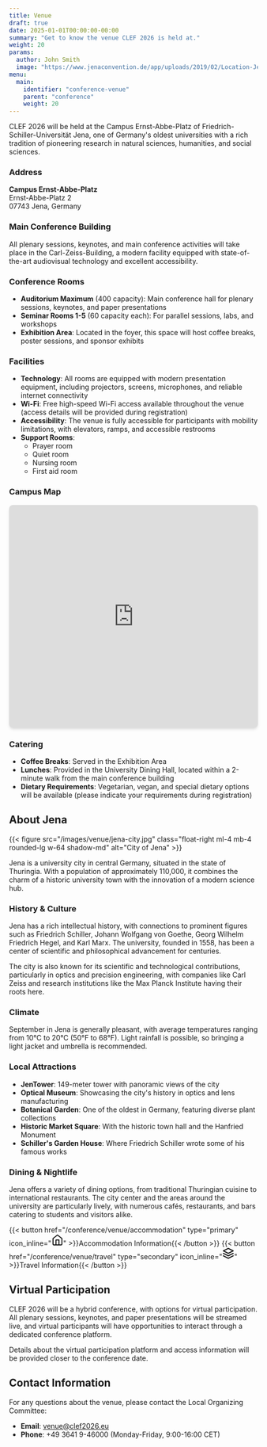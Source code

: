 ```yaml
---
title: Venue
draft: true
date: 2025-01-01T00:00:00-00:00
summary: "Get to know the venue CLEF 2026 is held at."
weight: 20
params:
  author: John Smith
  image: "https://www.jenaconvention.de/app/uploads/2019/02/Location-Jena-FSU-Rosensäle-Außenansicht--1440x810.jpg"
menu:
  main:
    identifier: "conference-venue"
    parent: "conference"
    weight: 20
---
```


CLEF 2026 will be held at the Campus Ernst-Abbe-Platz of Friedrich-Schiller-Universität Jena, one of Germany's oldest universities with a rich tradition of pioneering research in natural sciences, humanities, and social sciences.

### Address

**Campus Ernst-Abbe-Platz**  
Ernst-Abbe-Platz 2  
07743 Jena, Germany

### Main Conference Building

All plenary sessions, keynotes, and main conference activities will take place in the Carl-Zeiss-Building, a modern facility equipped with state-of-the-art audiovisual technology and excellent accessibility.

### Conference Rooms

- **Auditorium Maximum** (400 capacity): Main conference hall for plenary sessions, keynotes, and paper presentations
- **Seminar Rooms 1-5** (60 capacity each): For parallel sessions, labs, and workshops
- **Exhibition Area**: Located in the foyer, this space will host coffee breaks, poster sessions, and sponsor exhibits

### Facilities

- **Technology**: All rooms are equipped with modern presentation equipment, including projectors, screens, microphones, and reliable internet connectivity
- **Wi-Fi**: Free high-speed Wi-Fi access available throughout the venue (access details will be provided during registration)
- **Accessibility**: The venue is fully accessible for participants with mobility limitations, with elevators, ramps, and accessible restrooms
- **Support Rooms**:
  - Prayer room
  - Quiet room
  - Nursing room
  - First aid room

### Campus Map

<div class="my-6">
  <iframe src="https://www.google.com/maps/embed?pb=!1m18!1m12!1m3!1d2511.6141022242024!2d11.579036077072754!3d50.92912885599354!2m3!1f0!2f0!3f0!3m2!1i1024!2i768!4f13.1!3m3!1m2!1s0x47a41b19c6251a93%3A0xd2d7e1d92f1d89bb!2sErnst-Abbe-Platz%202%2C%2007743%20Jena%2C%20Germany!5e0!3m2!1sen!2sus!4v1716304022264!5m2!1sen!2sus" width="100%" height="450" style="border:0; border-radius: 0.5rem; box-shadow: 0 4px 6px -1px rgba(0, 0, 0, 0.1), 0 2px 4px -1px rgba(0, 0, 0, 0.06);" allowfullscreen="" loading="lazy"></iframe>
</div>

### Catering

- **Coffee Breaks**: Served in the Exhibition Area
- **Lunches**: Provided in the University Dining Hall, located within a 2-minute walk from the main conference building
- **Dietary Requirements**: Vegetarian, vegan, and special dietary options will be available (please indicate your requirements during registration)

## About Jena

{{< figure src="/images/venue/jena-city.jpg" class="float-right ml-4 mb-4 rounded-lg w-64 shadow-md" alt="City of Jena" >}}

Jena is a university city in central Germany, situated in the state of Thuringia. With a population of approximately 110,000, it combines the charm of a historic university town with the innovation of a modern science hub.

### History & Culture

Jena has a rich intellectual history, with connections to prominent figures such as Friedrich Schiller, Johann Wolfgang von Goethe, Georg Wilhelm Friedrich Hegel, and Karl Marx. The university, founded in 1558, has been a center of scientific and philosophical advancement for centuries.

The city is also known for its scientific and technological contributions, particularly in optics and precision engineering, with companies like Carl Zeiss and research institutions like the Max Planck Institute having their roots here.

### Climate

September in Jena is generally pleasant, with average temperatures ranging from 10°C to 20°C (50°F to 68°F). Light rainfall is possible, so bringing a light jacket and umbrella is recommended.

### Local Attractions

- **JenTower**: 149-meter tower with panoramic views of the city
- **Optical Museum**: Showcasing the city's history in optics and lens manufacturing
- **Botanical Garden**: One of the oldest in Germany, featuring diverse plant collections
- **Historic Market Square**: With the historic town hall and the Hanfried Monument
- **Schiller's Garden House**: Where Friedrich Schiller wrote some of his famous works

### Dining & Nightlife

Jena offers a variety of dining options, from traditional Thuringian cuisine to international restaurants. The city center and the areas around the university are particularly lively, with numerous cafés, restaurants, and bars catering to students and visitors alike.

{{< button href="/conference/venue/accommodation" type="primary" icon_inline="<svg xmlns='http://www.w3.org/2000/svg' width='24' height='24' viewBox='0 0 24 24' fill='none' stroke='currentColor' stroke-width='2' stroke-linecap='round' stroke-linejoin='round'><path d='M3 9l9-7 9 7v11a2 2 0 0 1-2 2H5a2 2 0 0 1-2-2z'></path><polyline points='9 22 9 12 15 12 15 22'></polyline></svg>" >}}Accommodation Information{{< /button >}}
{{< button href="/conference/venue/travel" type="secondary" icon_inline="<svg xmlns='http://www.w3.org/2000/svg' width='24' height='24' viewBox='0 0 24 24' fill='none' stroke='currentColor' stroke-width='2' stroke-linecap='round' stroke-linejoin='round'><path d='M12 2L2 7l10 5 10-5-10-5z'/><path d='M2 17l10 5 10-5'/><path d='M2 12l10 5 10-5'/></svg>" >}}Travel Information{{< /button >}}

## Virtual Participation

CLEF 2026 will be a hybrid conference, with options for virtual participation. All plenary sessions, keynotes, and paper presentations will be streamed live, and virtual participants will have opportunities to interact through a dedicated conference platform.

Details about the virtual participation platform and access information will be provided closer to the conference date.

## Contact Information

For any questions about the venue, please contact the Local Organizing Committee:

- **Email**: [venue@clef2026.eu](mailto:venue@clef2026.eu)
- **Phone**: +49 3641 9-46000 (Monday-Friday, 9:00-16:00 CET)